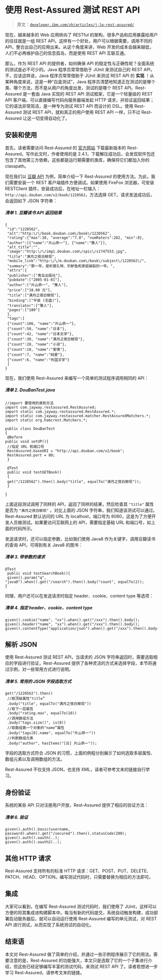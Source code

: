 # 使用 Rest-Assured 测试 REST API

> 原文：[`developer.ibm.com/zh/articles/j-lo-rest-assured/`](https://developer.ibm.com/zh/articles/j-lo-rest-assured/)

现在，越来越多的 Web 应用转向了 RESTful 的架构，很多产品和应用暴露给用户的往往就是一组 REST API，这样有一个好处，用户可以根据需要，调用不同的 API，整合出自己的应用出来。从这个角度来讲，Web 开发的成本会越来越低，人们不必再维护自己的信息孤岛，而是使用 REST API 互联互通。

那么，作为 REST API 的提供者，如何确保 API 的稳定性与正确性呢？全面系统的测试是必不可少的。Java 程序员常常借助于 JUnit 来测试自己的 REST API，不，应该这样说，Java 程序员常常借助于 JUnit 来测试 REST API 的 **实现** ！从某种角度来说，这是一种“白盒测试”，Java 程序员清楚地知道正在测试的是哪个类、哪个方法，而不是从用户的角度出发，测试的是哪个 REST API。Rest-Assured 是一套由 Java 实现的 REST API 测试框架，它是一个轻量级的 REST API 客户端，可以直接编写代码向服务器端发起 HTTP 请求，并验证返回结果；它的语法非常简洁，是一种专为测试 REST API 而设计的 DSL。使用 Rest-Assured 测试 REST API，就和真正的用户使用 REST API 一样，只不过 Rest-Assured 让这一切变得自动化了。

## 安装和使用

首先，读者需要访问 Rest-Assured 的 [官方网站](https://github.com/jayway/rest-assured) 下载最新版本的 Rest-Assured。写作此文时，作者使用的是 2.4.1，下载解压成功后，会发现软件包还包含了其他第三方依赖，这些都是运行期需要的类库，确保将它们都加入你的 classpath。

现在我们以 [豆瓣 API](https://github.com/zce/douban-api-docs) 为例，简单介绍一下 Rest-Assured 的使用方法。为此，我们需要安装一个 REST 客户端插件方便调试。如果使用 FireFox 浏览器，可安装 RESTClient 插件，安装成功后，在地址一栏输入：`http://api.douban.com/v2/book/1220562`，方法选择 GET，请求发送成功后，会返回如下 JSON 字符串：

##### 清单 1\. 豆瓣读书 API 返回结果

```
{
 "id":"1220562",
 "alt":"http:\/\/book.douban.com\/book\/1220562",
 "rating":{"max":10, "average":"7.0", "numRaters":282, "min":0},
 "author":[{"name":"片山恭一"}, {"name":"豫人"}],
 "alt_title":"",
 "image":"http:\/\/img1.douban.com\/spic\/s1747553.jpg",
 "title":"满月之夜白鲸现",
 "mobile_link":"http:\/\/m.douban.com\/book\/subject\/1220562\/",
 "summary":"那一年，是听莫扎特、钓鲈鱼和家庭破裂的一年。",
 "attrs":{
 "publisher":["青岛出版社"],
 "pubdate":["2005-01-01"],
 "author":["片山恭一", "豫人"],
 "price":["18.00 元"],
 "title":["满月之夜白鲸现"],
 "binding":["平装 (无盘)"],
 "translator":["豫人"],
 "pages":["180"]
 },
 "tags":[
 {"count":106, "name":"片山恭一"},
 {"count":50, "name":"日本"},
 {"count":42, "name":"日本文学"},
 {"count":30, "name":"满月之夜白鲸现"},
 {"count":28, "name":"小说"},
 {"count":10, "name":"爱情"},
 {"count":7, "name":"純愛"},
 {"count":6, "name":"外国文学"}
 ]
} 
```

现在，我们使用 Rest-Assured 来编写一个简单的测试程序调用相同的 API：

##### 清单 2\. DouBanTest.java

```
//import 要使用的类和方法
import com.jayway.restassured.RestAssured;
import static com.jayway.restassured.RestAssured.*;
import static com.jayway.restassured.matcher.RestAssuredMatchers.*;
import static org.hamcrest.Matchers.*;

public class DouBanTest
{
 @Before
public void setUP(){
 //指定 URL 和端口号
 RestAssured.baseURI = "http://api.douban.com/v2/book";
 RestAssured.port = 80;
 }

 @Test
 public void testGETBook()
 {
 get("/1220562").then().body("title", equalTo("满月之夜白鲸现"));
 }

} 
```

上面这段测试调用了同样的 API，返回了同样的结果，然后检查其 `"title"` 属性是否为 `"满月之夜白鲸现"` 。对比上面的 JSON 字符串，我们知道该测试可以通过。Rest-Assured 默认访问的 URL 为 localhost，端口号为 8080，这是为了方便开发人员做测试。如果要访问互联网上的 API，需要指定基础 URL 和端口号，如上面的代码所示。

发送请求时，还可以指定参数，比如我们使用 Java8 作为关键字，调用豆瓣读书的查询 API，可得到有关 Java8 的图书：

##### 清单 3\. 带参数的请求

```
@Test
 public void testSearchBook(){
 given().param("q", "java8").when().get("/search").then().body("count", equalTo(2));
} 
```

同理，用户还可以在发送请求时指定 header、cookie、content type 等选项：

##### 清单 4\. 指定 header、cookie、content type

```
given().cookie("name", "xx").when().get("/xxx").then().body();
given().header("name", "xx").when().get("/xxx").then().body();
given().contentType("application/json").when().get("/xxx").then().body(); 
```

## 解析 JSON

使用 Rest-Assured 测试 REST API，当请求的 JSON 字符串返回时，需要选取相应的字段进行验证，Rest-Assured 提供了各种灵活的方式来选择字段，本节将通过示例，对一些常用方式进行说明。

##### 清单 5\. 常用的 JSON 字段选取方式

```
get("/1220562").then()
 //取顶级属性"title”
 .body("title", equalTo("满月之夜白鲸现"))
 //取下一层属性
 .body("rating.max", equalTo(10))
 //调用数组方法
 .body("tags.size()", is(8))
 //取数组第一个对象的"name”属性
 .body("tags[0].name", equalTo("片山恭一"))
 //判断数组元素
 .body("author", hasItems("[日] 片山恭一")); 
```

字段的选取方式符合 JSON 的习惯，上面的例程分别展示了如何选取多层属性、数组元素以及调用数组的方法。

Rest-Assured 不仅支持 JSON，也支持 XML，读者可参考文末的链接自行学习。

## 身份验证

系统的某些 API 只对注册用户开放，Rest-Assured 提供了相应的验证方法：

##### 清单 6\. 验证

```
given().auth().basic(username, password).when().get("/secured").then().statusCode(200);
given().auth().oauth(..);
given().auth().oauth2(..); 
```

## 其他 HTTP 请求

Rest-Assured 支持所有的标准 HTTP 请求：GET、POST、PUT、DELETE、PATCH、HEAD、OPTION。编写测试代码时，只需要替换为相应的方法即可。

## 集成

大家可以看到，在编写 Rest-Assured 测试代码时，我们使用了 JUnit，这样可以方便的将其集成进构建脚本中。每当有新的代码提交，系统自动触发构建，成功部署启动服务器后，就可以自动运行使用 Rest-Assured 编写的单元测试，对 REST API 进行测试，从而实现了系统测试的自动化。

## 结束语

本文对 Rest-Assured 做了简单的介绍，并通过一些示例程序展示了它的用法。需要注意的是，Rest-Assured 的功能强大，本文只是选取了它的一个子集进行介绍，但这些已经足够编写丰富的测试代码，来测试 REST API 了。读者若想进一步学习 Rest-Assured，请参考文末的链接。